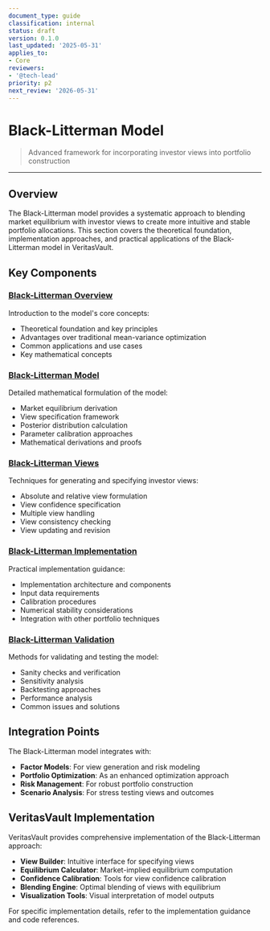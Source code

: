 ```yaml
---
document_type: guide
classification: internal
status: draft
version: 0.1.0
last_updated: '2025-05-31'
applies_to:
- Core
reviewers:
- '@tech-lead'
priority: p2
next_review: '2026-05-31'
---
```


# Black-Litterman Model

> Advanced framework for incorporating investor views into portfolio construction

---

## Overview

The Black-Litterman model provides a systematic approach to blending market equilibrium with investor views to create more intuitive and stable portfolio allocations. This section covers the theoretical foundation, implementation approaches, and practical applications of the Black-Litterman model in VeritasVault.

## Key Components

### [Black-Litterman Overview](./black-litterman-overview.md)

Introduction to the model's core concepts:

* Theoretical foundation and key principles
* Advantages over traditional mean-variance optimization
* Common applications and use cases
* Key mathematical concepts

### [Black-Litterman Model](./black-litterman-model.md)

Detailed mathematical formulation of the model:

* Market equilibrium derivation
* View specification framework
* Posterior distribution calculation
* Parameter calibration approaches
* Mathematical derivations and proofs

### [Black-Litterman Views](./black-litterman-views.md)

Techniques for generating and specifying investor views:

* Absolute and relative view formulation
* View confidence specification
* Multiple view handling
* View consistency checking
* View updating and revision

### [Black-Litterman Implementation](./black-litterman-implementation.md)

Practical implementation guidance:

* Implementation architecture and components
* Input data requirements
* Calibration procedures
* Numerical stability considerations
* Integration with other portfolio techniques

### [Black-Litterman Validation](./black-litterman-validation.md)

Methods for validating and testing the model:

* Sanity checks and verification
* Sensitivity analysis
* Backtesting approaches
* Performance analysis
* Common issues and solutions

## Integration Points

The Black-Litterman model integrates with:

* **Factor Models**: For view generation and risk modeling
* **Portfolio Optimization**: As an enhanced optimization approach
* **Risk Management**: For robust portfolio construction
* **Scenario Analysis**: For stress testing views and outcomes

## VeritasVault Implementation

VeritasVault provides comprehensive implementation of the Black-Litterman approach:

* **View Builder**: Intuitive interface for specifying views
* **Equilibrium Calculator**: Market-implied equilibrium computation
* **Confidence Calibration**: Tools for view confidence calibration
* **Blending Engine**: Optimal blending of views with equilibrium
* **Visualization Tools**: Visual interpretation of model outputs

For specific implementation details, refer to the implementation guidance and code references.